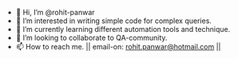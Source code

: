 - 👋 Hi, I’m @rohit-panwar
- 👀 I’m interested in writing simple code for complex queries.
- 🌱 I’m currently learning different automation tools and technique.
- 💞️ I’m looking to collaborate to QA-community.
- 📫 How to reach me. || email-on: rohit.panwar@hotmail.com ||

<!---
rohit-panwar/rohit-panwar is a ✨ special ✨ repository because its `README.md` (this file) appears on your GitHub profile.
You can click the Preview link to take a look at your changes.
--->
